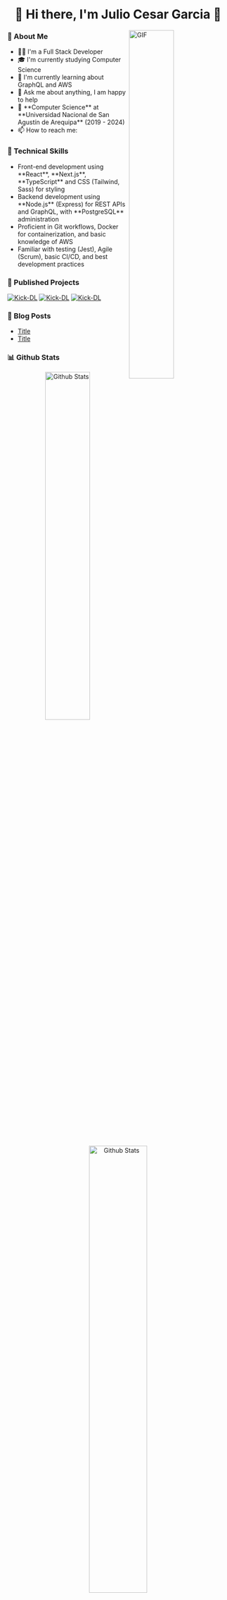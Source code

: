 <div align="center">
    <h1>👋 Hi there, I'm Julio Cesar Garcia 🤠</h1>
</div>

<img align="right" height="auto" width="45%" alt="GIF" src="https://media.giphy.com/media/vWst8QUOKAot6MHEZe/giphy.gif"/>

<h3>💖 About Me</h3>

<ul>
    <li>👨‍💻 I'm a Full Stack Developer</li>
    <li>🎓 I'm currently studying Computer Science</li>
    <li>🌱 I'm currently learning about GraphQL and AWS</li>
    <li>💬 Ask me about anything, I am happy to help</li>
    <li>📖 **Computer Science** at **Universidad Nacional de San Agustín de Arequipa** (2019 - 2024)</li>
    <li>📫 How to reach me:
</ul>

<h3>🌟 Technical Skills</h3>

<ul>
    <li>Front-end development using **React**, **Next.js**, **TypeScript** and CSS (Tailwind, Sass) for styling </li>
    <li>Backend development using **Node.js** (Express) for REST APIs and GraphQL, with **PostgreSQL** administration </li>
    <li> Proficient in Git workflows, Docker for containerization, and basic knowledge of AWS </li>
    <li>Familiar with testing (Jest), Agile (Scrum), basic CI/CD, and best development practices</li>
</ul>

<h3>🚀 Published Projects</h3>

[![Kick-DL](https://img.shields.io/badge/Npm:Kick--DL-Total_Downloads:900-CB3837?style=for-the-badge&logo=npm&logoColor=white&labelColor=101010)](https://www.npmjs.com/package/kick-dl)
[![Kick-DL](https://img.shields.io/badge/Npm:Twitch--Rank-Total_Downloads:900-CB3837?style=for-the-badge&logo=npm&logoColor=white&labelColor=101010)](https://www.npmjs.com/package/kick-dl)
[![Kick-DL](https://img.shields.io/badge/Npm:Crypi-juliogarciape.live-CB3837?style=for-the-badge&logo=npm&logoColor=white&labelColor=101010)](https://www.npmjs.com/package/kick-dl)

<h3>📝 Blog Posts</h3>

- [Title](https://)
- [Title](https://)

<h3>📊 Github Stats</h3>

<div align="center" width="100%">
    <img width="45%" src="https://github-readme-stats.vercel.app/api/top-langs?username=juliogarciape&show_icons=true&locale=en&theme=radical&layout=compact&hide_title=true" alt="Github Stats"/>
    <img width="51%" src="https://github-readme-streak-stats.herokuapp.com/?user=juliogarciape&theme=radical" alt="Github Stats"/>
    <img width="55%" src="https://github-readme-stats.vercel.app/api?username=juliogarciape&show=prs_merged_percentage&hide=contribs&show_icons=true&theme=radical&locale=en&border_radius=0&include_all_commits=true&line_height=30" alt="Github Stats"/>
</div>

<h3>🌏 Contact Me</h3>

[![WebSite](https://img.shields.io/badge/WebSite-juliogarciape.live-39E09B?style=for-the-badge&logo=firefox&logoColor=white&labelColor=101010)](https://juliogarciape.live)

[![Gmail](https://img.shields.io/badge/Gmail-Personal-D14836?style=for-the-badge&logo=Gmail&logoColor=white&labelColor=101010)]()

[![Whatsapp](https://img.shields.io/badge/Whatsapp-Personal-25D366?style=for-the-badge&logo=Whatsapp&logoColor=white&labelColor=101010)]()

[![LinkedIn](https://img.shields.io/badge/LinkedIn-Julio_Cesar_Garcia-0077B5?style=for-the-badge&logo=linkedin&logoColor=white&labelColor=101010)](https://www.linkedin.com/in/juliogarciape)

[![Resume](https://img.shields.io/badge/Resume-Julio_Garcia-39E09B?style=for-the-badge&logo=Linktree&logoColor=white&labelColor=101010)]()

[![Discord](https://img.shields.io/badge/Discord-@juliogarciape-5865F2?style=for-the-badge&logo=Discord&logoColor=white&labelColor=101010)]()

[![Slack](https://img.shields.io/badge/Slack-juliogarciape-5865F2?style=for-the-badge&logo=Slack&logoColor=white&labelColor=101010)]()

[![Github](https://img.shields.io/badge/Github-Secondary-FF4500?style=for-the-badge&logo=github&logoColor=white&labelColor=101010)]()

[![X](https://img.shields.io/badge/Twitter-juliogarciape-1DA1F2?style=for-the-badge&logo=x&logoColor=white&labelColor=101010)](https://x.com/juliogarciape_)

[![Npm](https://img.shields.io/badge/Npm-juliogarciape-CB3837?style=for-the-badge&logo=Npm&logoColor=white&labelColor=101010)]()

[![Medium](https://img.shields.io/badge/Medium-juliogarciape-FF4500?style=for-the-badge&logo=medium&logoColor=white&labelColor=101010)]()

[![Dev.to](https://img.shields.io/badge/Dev.to-juliogarciape-1DA1F2?style=for-the-badge&logo=dev.to&logoColor=white&labelColor=101010)]()

[![Gitlab](https://img.shields.io/badge/Gitlab-juliogarciape-fca326?style=for-the-badge&logo=gitlab&logoColor=white&labelColor=101010)]()

[![Reddit](https://img.shields.io/badge/Reddit-juliogarciape-FF4500?style=for-the-badge&logo=reddit&logoColor=white&labelColor=101010)]()

[![Notion](https://img.shields.io/badge/Notion-juliogarciape-ffdd00?style=for-the-badge&logo=Buy_me_a_coffe&logoColor=white&labelColor=101010)]()

[![Notion](https://img.shields.io/badge/Notion-juliogarciape-5865F2?style=for-the-badge&logo=Notion&logoColor=white&labelColor=101010)]()

[![Paypal](https://img.shields.io/badge/Paypal-juliogarciape-5865F2?style=for-the-badge&logo=Paypal&logoColor=white&labelColor=101010)]()

[![Vercel](https://img.shields.io/badge/Vercel-juliogarciape-5865F2?style=for-the-badge&logo=vercel&logoColor=white&labelColor=101010)]()
